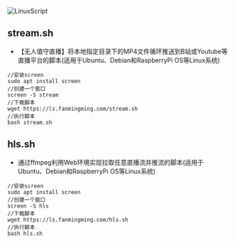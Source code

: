 ![LinuxScript](https://socialify.git.ci/fanmingming/LinuxScript/image?description=1&forks=1&issues=1&language=1&name=1&owner=1&pattern=Circuit%20Board&pulls=1&stargazers=1&theme=Auto)
## stream.sh
- 【无人值守直播】将本地指定目录下的MP4文件循环推送到B站或Youtube等直播平台的脚本(适用于Ubuntu、Debian和RaspberryPi OS等Linux系统)
```
//安装screen
sudo apt install screen
//创建一个窗口
screen -S stream
//下载脚本
wget https://ls.fanmingming.com/stream.sh
//执行脚本
bash stream.sh
```

## hls.sh
- 通过ffmpeg利用Web环境实现拉取任意直播流并推流的脚本(适用于Ubuntu、Debian和RaspberryPi OS等Linux系统)
```
//安装screen
sudo apt install screen
//创建一个窗口
screen -S hls
//下载脚本
wget https://ls.fanmingming.com/hls.sh
//执行脚本
bash hls.sh
```

